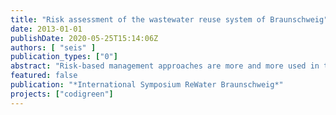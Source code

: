 ```yaml
---
title: "Risk assessment of the wastewater reuse system of Braunschweig"
date: 2013-01-01
publishDate: 2020-05-25T15:14:06Z
authors: [ "seis" ]
publication_types: ["0"]
abstract: "Risk-based management approaches are more and more used in the water sector and are promoted by the WHO. As a first step towards an overall risk-based management approach of the agricultural wastewater reuse concept of Braunschweig a quantitative microbial risk assessment (QMRA) is conducted. A 1000 trial Monte Carlo Simulation is used for the assessment of microbial risks for fieldworkers and nearby residents. As a tolerable value of risk an additional disease burden of 1 µDALY is set following the current WHO guidelines. Concerning microbial risks risk-based targets are set in terms of additional required pathogen reduction in the STP Steinhof. Based on the model results an additional reduction of 1.5log units is derived for viruses, for which the highest annual risks of infection per person per year (pppy) is calculated in all scenarios."
featured: false
publication: "*International Symposium ReWater Braunschweig*"
projects: ["codigreen"]
---
```


